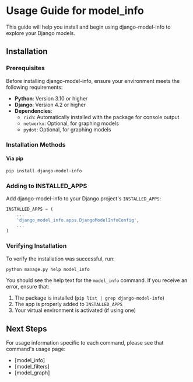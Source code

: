 # Usage Guide for model_info

This guide will help you install and begin using django-model-info to explore your Django models.

## Installation

### Prerequisites

Before installing django-model-info, ensure your environment meets the following requirements:

- **Python**: Version 3.10 or higher
- **Django**: Version 4.2 or higher
- **Dependencies**: 
  - `rich`: Automatically installed with the package for console output
  - `networkx`: Optional, for graphing models
  - `pydot`: Optional, for graphing models

### Installation Methods

#### Via pip
```bash
pip install django-model-info
```

### Adding to INSTALLED_APPS

Add django-model-info to your Django project's `INSTALLED_APPS`:

```python
INSTALLED_APPS = (
    ...
    'django_model_info.apps.DjangoModelInfoConfig',
    ...
)
```

### Verifying Installation

To verify the installation was successful, run:

```bash
python manage.py help model_info
```

You should see the help text for the `model_info` command. If you receive an error, ensure that:
1. The package is installed (`pip list | grep django-model-info`)
2. The app is properly added to `INSTALLED_APPS`
3. Your virtual environment is activated (if using one)

## Next Steps

For usage information specific to each command, please see that command's usage page:

- [model_info]
- [model_filters]
- [model_graph]

